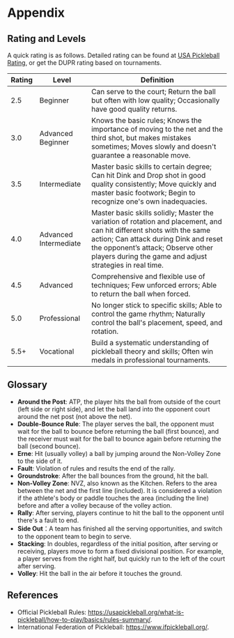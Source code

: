 # Appendix

## Rating and Levels

A quick rating is as follows. Detailed rating can be found at [USA Pickleball Rating](https://usapickleball.org/tournaments/tournament-player-ratings/player-skill-rating-definitions/), or get the DUPR rating based on tournaments.

Rating | Level | Definition
--- | --- | ---
2.5 | Beginner | Can serve to the court; Return the ball but often with low quality; Occasionally have good quality returns.
3.0 | Advanced Beginner | Knows the basic rules; Knows the importance of moving to the net and the third shot, but makes mistakes sometimes; Moves slowly and doesn't guarantee a reasonable move.
3.5 | Intermediate | Master basic skills to certain degree; Can hit Dink and Drop shot in good quality consistently; Move quickly and master basic footwork; Begin to recognize one's own inadequacies.
4.0 | Advanced Intermediate | Master basic skills solidly; Master the variation of rotation and placement, and can hit different shots with the same action; Can attack during Dink and reset the opponent’s attack; Observe other players during the game and adjust strategies in real time.
4.5 | Advanced | Comprehensive and flexible use of techniques; Few unforced errors; Able to return the ball when forced.
5.0 | Professional | No longer stick to specific skills; Able to control the game rhythm; Naturally control the ball's placement, speed, and rotation.
5.5+ | Vocational | Build a systematic understanding of pickleball theory and skills; Often win medals in professional tournaments.

## Glossary

* **Around the Post**: ATP, the player hits the ball from outside of the court (left side or right side), and let the ball land into the opponent court around the net post (not above the net).
* **Double-Bounce Rule**: The player serves the ball, the opponent must wait for the ball to bounce before returning the ball (first bounce), and the receiver must wait for the ball to bounce again before returning the ball (second bounce).
* **Erne**: Hit (usually volley) a ball by jumping around the Non-Volley Zone to the side of it.
* **Fault**: Violation of rules and results the end of the rally.
* **Groundstroke**: After the ball bounces from the ground, hit the ball.
* **Non-Volley Zone**: NVZ, also known as the Kitchen. Refers to the area between the net and the first line (included). It is considered a violation if the athlete's body or paddle touches the area (including the line) before and after a volley because of the volley action.
* **Rally**: After serving, players continue to hit the ball to the opponent until there's a fault to end.
* **Side Out**：A team has finished all the serving opportunities, and switch to the opponent team to begin to serve.
* **Stacking**: In doubles, regardless of the initial position, after serving or receiving, players move to form a fixed divisional position. For example, a player serves from the right half, but quickly run to the left of the court after serving.
* **Volley**: Hit the ball in the air before it touches the ground.

## References

* Official Pickleball Rules: https://usapickleball.org/what-is-pickleball/how-to-play/basics/rules-summary/.
* International Federation of Pickleball: https://www.ifpickleball.org/.
